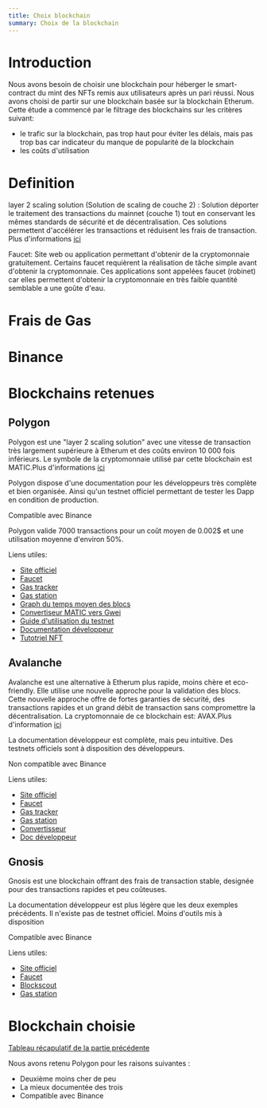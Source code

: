 ```yaml
---
title: Choix blockchain
summary: Choix de la blockchain
---
```


# Introduction

Nous avons besoin de choisir une blockchain pour héberger le smart-contract du mint des NFTs remis aux utilisateurs après un pari réussi. Nous avons choisi de partir sur une blockchain basée sur la blockchain Etherum. Cette étude a commencé par le filtrage des blockchains sur les critères suivant:

- le trafic sur la blockchain, pas trop haut pour éviter les délais, mais pas trop bas car indicateur du manque de popularité de la blockchain
- les coûts d'utilisation

# Definition

layer 2 scaling solution (Solution de scaling de couche 2) : Solution déporter le traitement des transactions du mainnet (couche 1) tout en conservant les mêmes standards de sécurité et de décentralisation. Ces solutions permettent d'accélérer les transactions et réduisent les frais de transaction. Plus d'informations [ici](https://www.one37pm.com/nft/what-are-layer-2-solutions-and-why-are-they-important)

Faucet: Site web ou application permettant d'obtenir de la cryptomonnaie gratuitement. Certains faucet requièrent la réalisation de tâche simple avant d'obtenir la cryptomonnaie. Ces applications sont appelées faucet (robinet) car elles permettent d'obtenir la cryptomonnaie en très faible quantité semblable a une goûte d'eau.

# Frais de Gas


# Binance


# Blockchains retenues

## Polygon

Polygon est une "layer 2 scaling solution" avec une vitesse de transaction très largement supérieure à Etherum et des coûts environ 10 000 fois inférieurs. Le symbole de la cryptomonnaie utilisé par cette blockchain est MATIC.Plus d'informations [ici](https://www.one37pm.com/nft/what-are-layer-2-solutions-and-why-are-they-important)

Polygon dispose d'une documentation pour les développeurs très complète et bien organisée. Ainsi qu'un testnet officiel permettant de tester les Dapp en condition de production.

Compatible avec Binance

Polygon valide 7000 transactions pour un coût moyen de 0.002$ et une utilisation moyenne d'environ 50%.

Liens utiles:
- [Site officiel](https://polygon.technology/)
- [Faucet](https://faucet.polygon.technology/)
- [Gas tracker](https://polygonscan.com/gastracker)
- [Gas station](https://cointool.app/gasPrice/matic)
- [Graph du temps moyen des blocs](https://polygonscan.com/chart/blocktime)
- [Convertiseur MATIC vers Gwei](https://polygonscan.com/unitconverter)
- [Guide d'utilisation du testnet](https://docs.unbound.finance/guides/guide-to-accessing-polygon-testnet-and-how-to-use-unbound-faucet-tokens#:~:text=%20Block%20Explorer%20URL%3A%20%201%20Step%201%3A,the%20transaction%20in%20the%20Metamask%20wallet.%20More%20)
- [Documentation développeur](https://docs.polygon.technology/docs/develop/getting-started)
- [Tutotriel NFT](https://docs.polygon.technology/docs/develop/nft-tutorial/)

## Avalanche

Avalanche est une alternative à Etherum plus rapide, moins chère et eco-friendly. Elle utilise une nouvelle approche pour la validation des blocs. Cette nouvelle approche offre de fortes garanties de sécurité, des transactions rapides et un grand débit de transaction sans compromettre la décentralisation. La cryptomonnaie de ce blockchain est: AVAX.Plus d'information [ici](https://docs.avax.network/)

La documentation développeur est complète, mais peu intuitive. Des testnets officiels sont à disposition des développeurs.

Non compatible avec Binance

Liens utiles:
- [Site officiel](https://www.avax.network/)
- [Faucet](https://faucet.avax-test.network/)
- [Gas tracker](https://snowtrace.io/gastracker)
- [Gas station](https://cointool.app/gasPrice/avax)
- [Convertisseur](https://snowtrace.io/unitconverter)
- [Doc développeur](https://docs.avax.network/build/tutorials/platform/launch-your-ethereum-dapp/)


## Gnosis

Gnosis est une blockchain offrant des frais de transaction stable, designée pour des transactions rapides et peu coûteuses. 

La documentation développeur est plus légère que les deux exemples précédents. Il n'existe pas de testnet officiel. Moins d'outils mis à disposition

Compatible avec Binance

Liens utiles:
- [Site officiel](https://www.xdaichain.com/)
- [Faucet](https://www.xdaichain.com/for-users/get-xdai-tokens/xdai-faucet)
- [Blockscout](https://blockscout.com/poa/xdai/)
- [Gas station](https://cointool.app/gasPrice/xdai)

# Blockchain choisie

[Tableau récapulatif de la partie précédente](https://docs.google.com/spreadsheets/d/1fVgupfmHou0W_54h5XqpZsV4iWOS8GW5NIk1qxjrwvY/edit?usp=sharing)

Nous avons retenu Polygon pour les raisons suivantes :
- Deuxième moins cher de peu
- La mieux documentée des trois
- Compatible avec Binance


